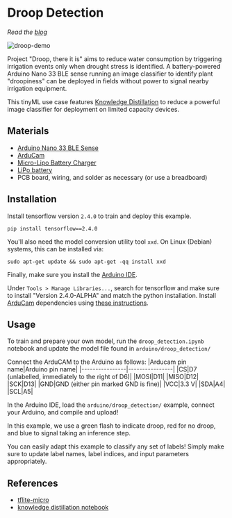 # Droop Detection

*Read the [blog](https://smellslike.ml/posts/tf-microcontroller-challenge-droopthereitis/)*

![droop-demo](https://smellslike.ml/img/droop_example.gif)

Project "Droop, there it is" aims to reduce water consumption by triggering irrigation events only when drought stress is identified. A battery-powered Arduino Nano 33 BLE sense running an image classifier to identify plant "droopiness" can be deployed in fields without power to signal nearby irrigation equipment.

This tinyML use case features [Knowledge Distillation](https://arxiv.org/abs/1503.02531) to reduce a powerful image classifier for deployment on limited capacity devices.

## Materials

* [Arduino Nano 33 BLE Sense](https://www.arduino.cc/)
* [ArduCam](https://www.amazon.com/Arducam-Module-Megapixels-Arduino-Mega2560/dp/B012UXNDOY)
* [Micro-Lipo Battery Charger](https://www.adafruit.com/product/1904?gclid=Cj0KCQjw0K-HBhDDARIsAFJ6UGgpi7IiuNRmWmmaDTe_DDJPsVEQr3_ud31qKbyhxduTd1cWL0qsPGwaAh1EEALw_wcB)
* [LiPo battery](https://www.adafruit.com/product/1570)
* PCB board, wiring, and solder as necessary (or use a breadboard)

## Installation

Install tensorflow version `2.4.0` to train and deploy this example.  

```
pip install tensorflow==2.4.0
```

You'll also need the model conversion utility tool `xxd`. On Linux (Debian) systems, this can be installed via:

```
sudo apt-get update && sudo apt-get -qq install xxd
```

Finally, make sure you install the [Arduino IDE](https://www.arduino.cc/en/software).

Under `Tools > Manage Libraries...`, search for tensorflow and make sure to install "Version 2.4.0-ALPHA" and match the python installation. Install [ArduCam](https://www.amazon.com/Arducam-Module-Megapixels-Arduino-Mega2560/dp/B012UXNDOY) dependencies using [these instructions](https://github.com/tensorflow/tflite-micro/tree/main/tensorflow/lite/micro/examples/person_detection).

## Usage

To train and prepare your own model, run the `droop_detection.ipynb` notebook and update the model file found in `arduino/droop_detection/`

Connect the ArduCAM to the Arduino as follows:
|Arducam pin name|Arduino pin name|
|----------------|----------------|
|CS|D7 (unlabelled, immediately to the right of D6)|
|MOSI|D11|
|MISO|D12|
|SCK|D13|
|GND|GND (either pin marked GND is fine)|
|VCC|3.3 V|
|SDA|A4|
|SCL|A5|


In the Arduino IDE, load the `arduino/droop_detection/` example, connect your Arduino, and compile and upload!

In this example, we use a green flash to indicate droop, red for no droop, and blue to signal taking an inference step.

You can easily adapt this example to classify any set of labels! Simply make sure to update label names, label indices, and input parameters appropriately.

## References

* [tflite-micro](https://github.com/tensorflow/tflite-micro)
* [knowledge distillation notebook](https://keras.io/examples/vision/knowledge_distillation/)
